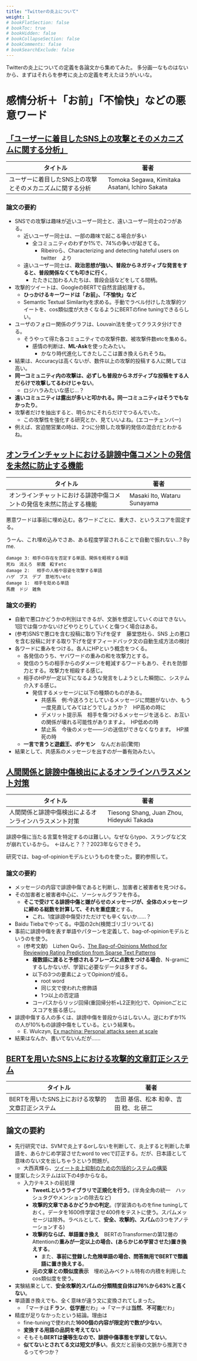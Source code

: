 ```yaml
---
title: "Twitterの炎上について"
weight: 1
# bookFlatSection: false
# bookToc: true
# bookHidden: false
# bookCollapseSection: false
# bookComments: false
# bookSearchExclude: false
---
```


Twitterの炎上についての定義を各論文から集めてみた。
多分画一なものはないから、まずはそれらを参考に炎上の定義を考えたほうがいいな。

# 感情分析＋「お前」「不愉快」などの悪意ワード

## [「ユーザーに着目したSNS上の攻撃とそのメカニズムに関する分析」](https://www.jstage.jst.go.jp/article/pjsai/JSAI2021/0/JSAI2021_1I4GS4c04/_article/-char/ja/)

| タイトル                                                  | 著者                                           |
| --------------------------------------------------------- | ---------------------------------------------- |
| ユーザーに着目したSNS上の攻撃とそのメカニズムに関する分析 | Tomoka Segawa, Kimitaka Asatani, Ichiro Sakata |

### 論文の要約

- SNSでの攻撃は趣味が近いユーザー同士と、遠いユーザー同士の2つがある。
  - 近いユーザー同士は、一部の趣味で起こる場合が多い
    - 全コミュニティのわずか1%で、74%の争いが起きてる。
      - Ribeiroら、Characterizing and detecting hateful users on twitter　より
  - 遠いユーザー同士は、**政治思想が強い、普段からネガティブな発言をすると、普段関係なくても叩きに行く**。
    - たたきに加わる人たちは、普段会話などをしてる間柄。
- 攻撃的ツイートは、GoogleのBERTで自然言語処理する。
  - **ひっかけるキーワードは「お前」、「不愉快」など**
  - Semantic Textual Similarityを求める。手動でラベル付けした攻撃的ツイートを、cos類似度が大きくなるようにBERTのfine tuningできるらしい。
- ユーザのフォロー関係のグラフは、Louvain法を使ってクラスタ分けできる。
  - そうやって得た各コミュニティでの攻撃件数、被攻撃件数etcを集める。
    - 感情の判断は、**ML-Ask**を使ったみたい。
      - かなり時代進化してきたしここは置き換えられそうね。
- 結果は、Accuracyは高くないが、数件以上の攻撃的投稿する人に関しては高い。
- **同一コミュニティ内の攻撃は、必ずしも普段からネガティブな投稿をする人だらけで攻撃してるわけじゃない**。
  - ロジハラみたいな感じ...？
- **遠いコミュニティは露出が多いと叩かれる。同一コミュニティはそうでもなかったり**。
- 攻撃者だけを抽出すると、明らかにそれらだけでつるんでいた。
  - この攻撃性を強化する研究とか、見ていいよね。(エコーチェンバー)
- 例えば、宮迫闇営業の時は、2つに分類した攻撃的発信の混合だとわかるね。

## [オンラインチャットにおける誹謗中傷コメントの発信を未然に防止する機能](https://www.jstage.jst.go.jp/article/pjsai/JSAI2021/0/JSAI2021_4C3OS1a01/_article/-char/ja/)

| タイトル                                                             | 著者                        |
| -------------------------------------------------------------------- | --------------------------- |
| オンラインチャットにおける誹謗中傷コメントの発信を未然に防止する機能 | Masaki Ito, Wataru Sunayama |

悪意ワードは事前に埋め込む。各ワードごとに、重大さ、というスコアを固定する。

うーん、これ埋め込みでさあ、ある程度学習されることで自動で振れない...? By me.

```
damage 3: 相手の存在を否定する単語、関係を軽視する単語
死ね　消えろ　邪魔　殺すetc
damage 2: 　相手の人格や容姿を攻撃する単語
ハゲ　ブス　デブ　意地汚いetc
damage 1:　相手を貶める単語
馬鹿　ドジ　雑魚
```

### 論文の要約

- 自動で悪口かどうかの判別はできるが、文脈を想定していくのはできない。1回では傷つかないけどやりとりしていくと傷つく場合はある。
- (参考)SNSで悪口を含む投稿に取り下げを促す　藤堂悠杜ら、SNS 上の悪口を含む投稿に対する取り下げを促すフィードバック文の自動生成方法の検討
- 各ワードに重みをつける。各人にHPという概念をつくる。
  - 各発信のうち、ヤバワードの重みの和を攻撃力とする。
  - 発信のうちの相手からのダメージを軽減するワードもあり、それを防御力とする。攻撃力を相殺する感じ。
  - 相手のHPが一定以下になるような発言をしようとした瞬間に、システム介入する感じ。
    - 発信するメッセージに以下の種類のものがある。
      - 共感系　例:今送ろうとしているメッセージに問題がないか、もう一度見直してみてはどうでしょうか？　HP高めの時に
      - デメリット提示系　相手を傷つけるメッセージを送ると、お互いの関係が壊れる可能性がありますよ。　HP低めの時
      - 禁止系　今後のメッセ――ジの送信ができなくなります。　HP瀕死の時
  - **一言で言うと遊戯王、ポケモン**　なんだお前(驚愕)
- 結果として、共感系のメッセージを出すのが一番有効みたい。

## [人間関係と誹謗中傷検出によるオンラインハラスメント対策](https://www.ieice.org/publications/conference-FIT-DVDs/FIT2018/data/pdf/D-005.pdf)

| タイトル                                               | 著者                                      |
| ------------------------------------------------------ | ----------------------------------------- |
| 人間関係と誹謗中傷検出によるオンラインハラスメント対策 | Tiesong Shang, Juan Zhou, Hideyuki Takada |

誹謗中傷に当たる言葉を特定するのは難しい。なぜならtypo、スラングなど文が崩れているから。　←ほんと？？？2023年ならできそう。

研究では、bag-of-opinionモデルというものを使った。要約参照して。

### 論文の要約

- メッセージの内容で誹謗中傷であると判断し、加害者と被害者を見つける。
- その加害者と被害者中心に、ソーシャルグラフを作る。
  - **そこで受けてる誹謗中傷と嫌がらせのメッセージが、全体のメッセージに締める総数を計算して、それを重症度**とする。
    - これ、1度誹謗中傷受けただけでも辛くないか......？
- Baidu Tiebaでやってる。中国の2ch(検閲ゴリゴリついてる)
- 事前に誹謗中傷を表す単語やパターンを定義して、bag-of-opinionモデルというのを使う。
  - (参考文献)　Lizhen Quら、[The Bag-of-Opinions Method for Reviewing Rating Prediction from Sparse Text Patterns](https://aclanthology.org/C10-1103.pdf)
    - **複数語に渡ると予想されるフレーズに点数をつける場合**、N-gramにするしかないが、学習に必要なデータは多すぎる。
    - 以下の3つの要素によってOpinionが成る。
      - root word
      - 同じ文で使われた修飾語
      - 1つ以上の否定語
    - コーパスからリッジ回帰(重回帰分析+L2正則化)で、Opinionごとにスコアを振る感じ。
- 誹謗中傷する人の多くは、誹謗中傷を普段からはしない人。逆にわずか1%の人が10%もの誹謗中傷をしている。という結果も。
  - E. Wulczyn, [Ex machina: Personal attacks seen at scale](https://arxiv.org/abs/1610.08914)
- 結果はなんか、書いてないんだが......

## [BERTを用いたSNS上における攻撃的文章訂正システム](https://ipsj.ixsq.nii.ac.jp/ej/?action=pages_view_main&active_action=repository_view_main_item_detail&item_id=221101&item_no=1&page_id=13&block_id=8)

| タイトル                                        | 著者                                   |
| ----------------------------------------------- | -------------------------------------- |
| BERTを用いたSNS上における攻撃的文章訂正システム | 吉田 基信、松本 和幸、吉田 稔、北 研二 |



## 論文の要約

- 先行研究では、SVMで炎上するorしないを判断して、炎上すると判断した単語を、あらかじめ学習させたword to vecで訂正する。だが、日本語として意味のない文を出しちゃうという問題が。
  - 大西真輝ら、[ツイート炎上抑制のための包括的システムの構築](https://www.jstage.jst.go.jp/article/pjsai/JSAI2015/0/JSAI2015_3O13in/_article/-char/ja/)
- 提案したシステムは以下の4歩からなる。
  - 入力テキストの前処理
    - **TweetLというライブラリで正規化を行う**。(半角全角の統一　ハッシュタグやメンションの除去など)
    - **攻撃的文章であるかどうかの判定**。(学習済のものをfine tuningしておく。データを1600件学習させ400件をテストに使う。スパムメッセージは除外。ラベルとして、**安全、攻撃的、スパム**の3つをアノテーションする)
    - **攻撃的ならば、単語置き換え**　BERTのTransformerの第12層のAttentionの**重みが一定以上の場合、(あらかじめ学習させた)置き換えする**。
      - また、**事前に登録した危険単語の場合、問答無用でBERTで類義語に置き換えする**。
    - **元の文章との類似度表示**　埋め込みベクトル特有の内積を利用したcos類似度を使う。
- 実験結果として、**安全攻撃的スパムの分類精度自体は76%から63%と高くない**。
- 単語置き換えでも、全く意味が違う文に変換されてしまった。
  - 「マーチは**Ｆラン**、**低学歴**だわ」→「マーチは**当然**、**不可能**だわ」
- 精度が足りなかったという結論。理由は
  - fine-tuningで使われた**1600個の内容が限定的で数が少ない**。
  - **変換する用語の品詞を考えてない**
  - そもそも**BERTは優等生なので、誹謗中傷事態を学習してない**。
  - **似てないとされてる文は短文が多い**。長文だと前後の文脈から推測できるってやつか？